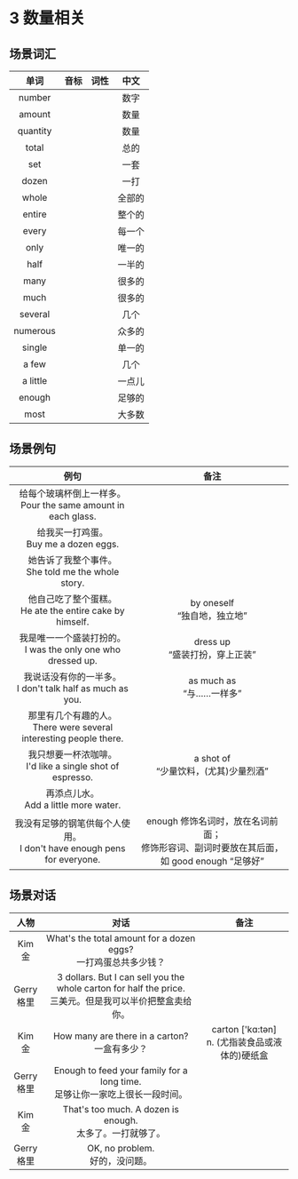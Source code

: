 # 3 数量相关

## 场景词汇

|   单词   | 音标 | 词性 |  中文  |
| :------: | :--: | :--: | :----: |
|  number  |      |      |  数字  |
|  amount  |      |      |  数量  |
| quantity |      |      |  数量  |
|  total   |      |      |  总的  |
|   set    |      |      |  一套  |
|  dozen   |      |      |  一打  |
|  whole   |      |      | 全部的 |
|  entire  |      |      | 整个的 |
|  every   |      |      | 每一个 |
|   only   |      |      | 唯一的 |
|   half   |      |      | 一半的 |
|   many   |      |      | 很多的 |
|   much   |      |      | 很多的 |
| several  |      |      |  几个  |
| numerous |      |      | 众多的 |
|  single  |      |      | 单一的 |
|  a few   |      |      |  几个  |
| a little |      |      | 一点儿 |
|  enough  |      |      | 足够的 |
|   most   |      |      | 大多数 |

## 场景例句

|                             例句                             |                             备注                             |
| :----------------------------------------------------------: | :----------------------------------------------------------: |
| 给每个玻璃杯倒上一样多。<br />Pour the same amount in each glass. |                                                              |
|          给我买一打鸡蛋。<br />Buy me a dozen eggs.          |                                                              |
|    她告诉了我整个事件。<br />She told me the whole story.    |                                                              |
| 他自己吃了整个蛋糕。<br />He ate the entire cake by himself. |               by oneself<br />“独自地，独立地”               |
| 我是唯一一个盛装打扮的。<br />I was the only one who dressed up. |              dress up<br />“盛装打扮，穿上正装”              |
| 我说话没有你的一半多。<br />I don't talk half as much as you. |                 as much as<br />“与……一样多”                 |
| 那里有几个有趣的人。<br />There were several interesting people there. |                                                              |
| 我只想要一杯浓咖啡。<br />I'd like a single shot of espresso. |          a shot of <br />“少量饮料，(尤其)少量烈酒”          |
|          再添点儿水。<br />Add a little more water.          |                                                              |
| 我没有足够的钢笔供每个人使用。<br />I don't have enough pens for everyone. | enough 修饰名词时，放在名词前面；<br />修饰形容词、副词时要放在其后面，如 good enough “足够好” |

## 场景对话

|      人物       |                             对话                             |                        备注                         |
| :-------------: | :----------------------------------------------------------: | :-------------------------------------------------: |
|   Kim<br />金   | What's the total amount for a dozen eggs?<br />一打鸡蛋总共多少钱？ |                                                     |
| Gerry<br />格里 | 3 dollars. But I can sell you the whole carton for half the price.<br />三美元。但是我可以半价把整盒卖给你。 |                                                     |
|   Kim<br />金   |      How many are there in a carton?<br />一盒有多少？       | carton ['kɑ:tən]<br />n. (尤指装食品或液体的)硬纸盒 |
| Gerry<br />格里 | Enough to feed your family for a long time.<br />足够让你一家吃上很长一段时间。 |                                                     |
|   Kim<br />金   | That's too much. A dozen is enough.<br />太多了。一打就够了。 |                                                     |
| Gerry<br />格里 |             OK, no problem.<br />好的，没问题。              |                                                     |